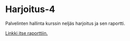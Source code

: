 # Harjoitus-4
Palvelinten hallinta kurssin neljäs harjoitus ja sen raportti.

[Linkki itse raporttiin.](./text/harj4_report.md)
